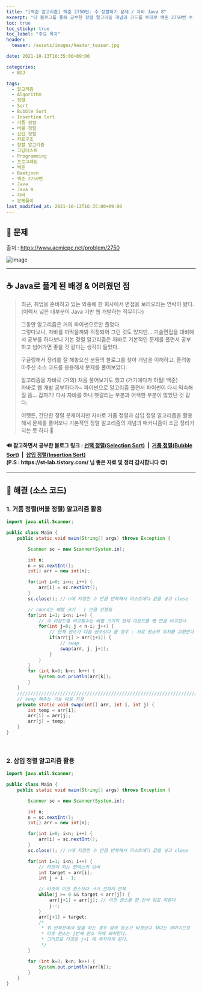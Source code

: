 ```yaml
---
title: "[백준 알고리즘] 백준 2750번: 수 정렬하기 문제 / 자바 Java 8"
excerpt: "타 블로그를 통해 공부한 정렬 알고리즘 개념과 코드를 토대로 백준 2750번 수 정렬하기 문제를 자바로 풀어보았다."
toc: true
toc_sticky: true
toc_label: "주요 목차"
header:
  teaser: /assets/images/header_teaser.jpg

date: 2021-10-13T16:35:00+09:00

categories:
  - BOJ

tags:
  - 알고리즘
  - Algorithm
  - 정렬
  - Sort
  - Bubble Sort
  - Insertion Sort
  - 거품 정렬
  - 버블 정렬
  - 삽입 정렬
  - 자료구조
  - 정렬 알고리즘
  - 코딩테스트
  - Programming
  - 프로그래밍
  - 백준
  - Baekjoon
  - 백준 2750번
  - Java
  - Java 8
  - 자바
  - 문제풀이
last_modified_at: 2021-10-13T16:35:00+09:00
---
```


## 🔔 문제

출처 : <https://www.acmicpc.net/problem/2750>

![image](https://user-images.githubusercontent.com/78403443/137080416-b1329d25-c29f-40ae-bb3a-05614685b9b9.png)

---

## ☕ Java로 풀게 된 배경 & 어려웠던 점

> 최근, 취업을 준비하고 있는 와중에 한 회사에서 면접을 보러오라는 연락이 왔다.<br>(이력서 넣은 대부분이 Java 기반 웹 개발하는 직무이다)
>
> 그동안 알고리즘은 거의 파이썬으로만 풀었다.<br>그렇다보니, 자바를 까먹을까봐 걱정되어 그런 것도 있지만... 기술면접을 대비해서 공부를 하다보니 기본 정렬 알고리즘은 자바로 기본적인 문제를 풀면서 공부하고 넘어가면 좋을 것 같다는 생각이 들었다.
>
> 구글링해서 정리를 잘 해놓으신 분들의 블로그를 찾아 개념을 이해하고, 올려놓아주신 소스 코드를 응용해서 문제를 풀어보았다.<br>
>
> 알고리즘을 자바로 (거의) 처음 풀어보기도 했고 (거기에다가 하필! 백준)<br>자바로 웹 개발 공부하다가~ 파이썬으로 알고리즘 풀면서 파이썬이 다시 익숙해질 쯤... 갑자기! 다시 자바를 하니 헷갈리는 부분과 어색한 부분이 많았던 것 같다.
>
> 어쨋든, 간단한 정렬 문제이지만 자바로 거품 정렬과 삽입 정렬 알고리즘을 활용해서 문제를 풀어보니 기본적인 정렬 알고리즘의 개념과 매커니즘이 조금 정리가 되는 듯 하다 💪

<div class="notice">
    <h4>
        🔊 참고하면서 공부한 블로그 링크&nbsp;:&nbsp;<a href="https://st-lab.tistory.com/168">선택 정렬(Selection Sort)</a>&nbsp; | &nbsp;<a href="https://st-lab.tistory.com/195">거품 정렬(Bubble Sort)</a>&nbsp; | &nbsp;<a href="https://st-lab.tistory.com/179">삽입 정렬(Insertion Sort)</a><br>(P.S : https://st-lab.tistory.com/  님 좋은 자료 및 정리 감사합니다 😊)
    </h4>
</div>

---

## 🔐 해결 (소스 코드)

### 1. 거품 정렬(버블 정렬) 알고리즘 활용

```java
import java.util.Scanner;

public class Main {
    public static void main(String[] args) throws Exception {

        Scanner sc = new Scanner(System.in);

        int n;
        n = sc.nextInt();
        int[] arr = new int[n];

        for(int i=0; i<n; i++) {
            arr[i] = sc.nextInt();
        }
        sc.close(); // n에 지정한 수 만큼 반복해서 리스트에다 값을 넣고 close

        // round는 배열 크기 - 1 만큼 진행됨
        for(int i=1; i<n; i++) {
            // 각 라운드별 비교횟수는 배열 크기의 현재 라운드를 뺀 만큼 비교한다
            for(int j=0; j < n-i; j++) {
                // 현재 원소가 다음 원소보다 클 경우 : 서로 원소의 위치를 교환한다
                if(arr[j] > arr[j+1]) {
                    // swap
                    swap(arr, j, j+1);
                }
            }
        }
        for (int k=0; k<n; k++) {
            System.out.println(arr[k]);
        }
    }
    //////////////////////////////////////////////////////////////////////////////////////////////////////
    // swap 해주는 기능 따로 지정
    private static void swap(int[] arr, int i, int j) {
        int temp = arr[i];
        arr[i] = arr[j];
        arr[j] = temp;
    }
}
```

<br>

### 2. 삽입 정렬 알고리즘 활용

```java
import java.util.Scanner;

public class Main {
    public static void main(String[] args) throws Exception {

        Scanner sc = new Scanner(System.in);

        int n;
        n = sc.nextInt();
        int[] arr = new int[n];

        for(int i=0; i<n; i++) {
            arr[i] = sc.nextInt();
        }
        sc.close(); // n에 지정한 수 만큼 반복해서 리스트에다 값을 넣고 close

        for(int i=1; i<n; i++) {
            // 타겟이 되는 인덱스의 넘버
            int target = arr[i];
            int j = i - 1;

            // 타겟이 이전 원소보다 크기 전까지 반복
            while(j >= 0 && target < arr[j]) {
                arr[j+1] = arr[j]; // 이전 원소를 한 칸씩 뒤로 미룬다
                j--;
            }
            arr[j+1] = target;
            /*
             * 위 반복문에서 탈출 하는 경우 앞의 원소가 타겟보다 작다는 의미이므로
             * 타겟 원소는 j번째 원소 뒤에 와야한다.
             * 그러므로 타겟은 j+1 에 위치하게 된다.
             */
        }

        for (int k=0; k<n; k++) {
            System.out.println(arr[k]);
        }
    }
}
```